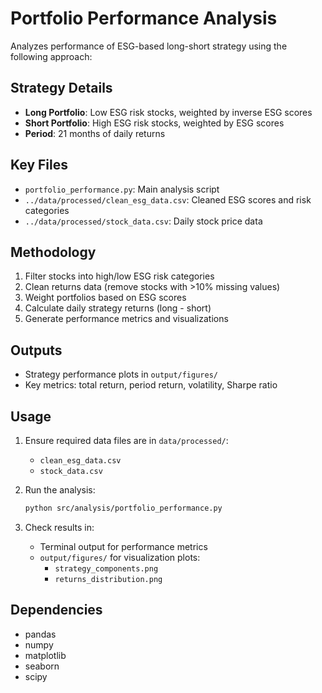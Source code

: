 # Portfolio Performance Analysis

Analyzes performance of ESG-based long-short strategy using the following approach:

## Strategy Details
- **Long Portfolio**: Low ESG risk stocks, weighted by inverse ESG scores
- **Short Portfolio**: High ESG risk stocks, weighted by ESG scores
- **Period**: 21 months of daily returns

## Key Files
- `portfolio_performance.py`: Main analysis script
- `../data/processed/clean_esg_data.csv`: Cleaned ESG scores and risk categories
- `../data/processed/stock_data.csv`: Daily stock price data

## Methodology
1. Filter stocks into high/low ESG risk categories
2. Clean returns data (remove stocks with >10% missing values)
3. Weight portfolios based on ESG scores
4. Calculate daily strategy returns (long - short)
5. Generate performance metrics and visualizations

## Outputs
- Strategy performance plots in `output/figures/`
- Key metrics: total return, period return, volatility, Sharpe ratio

## Usage
1. Ensure required data files are in `data/processed/`:
   - `clean_esg_data.csv`
   - `stock_data.csv`

2. Run the analysis:
   ```bash
   python src/analysis/portfolio_performance.py
   ```

3. Check results in:
   - Terminal output for performance metrics
   - `output/figures/` for visualization plots:
     - `strategy_components.png`
     - `returns_distribution.png`

## Dependencies
- pandas
- numpy
- matplotlib
- seaborn 
- scipy